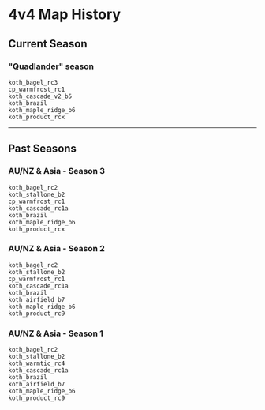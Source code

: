 # 4v4 Map History

## Current Season
### "Quadlander" season
```
koth_bagel_rc3
cp_warmfrost_rc1
koth_cascade_v2_b5
koth_brazil
koth_maple_ridge_b6
koth_product_rcx
```
---

## Past Seasons
### AU/NZ & Asia - Season 3
```
koth_bagel_rc2
koth_stallone_b2
cp_warmfrost_rc1
koth_cascade_rc1a
koth_brazil
koth_maple_ridge_b6
koth_product_rcx
```

### AU/NZ & Asia - Season 2
```
koth_bagel_rc2
koth_stallone_b2
cp_warmfrost_rc1
koth_cascade_rc1a
koth_brazil
koth_airfield_b7
koth_maple_ridge_b6
koth_product_rc9
```

### AU/NZ & Asia - Season 1
```
koth_bagel_rc2
koth_stallone_b2
koth_warmtic_rc4
koth_cascade_rc1a
koth_brazil
koth_airfield_b7
koth_maple_ridge_b6
koth_product_rc9
```